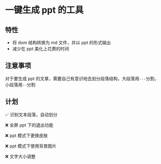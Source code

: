 # 一键生成 ppt 的工具

## 特性

- 将 dom 结构转换为 md 文件，并以 ppt 的形式输出
- 减少在 ppt 美化上花费的时间

## 注意事项

对于要生成 ppt 的文章，需要自己有意识地去划分段落结构，大段落用`---`分割，小段落用`--`分割

## 计划

✅ 识别文本段落，自动划分

❌ 全屏 ppt 下的退出功能

❌ ppt 模式下更换皮肤

❌ ppt 模式下使用背景图片

❌ 文字大小调整
